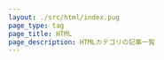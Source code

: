 ```yaml
---
layout: ./src/html/index.pug
page_type: tag
page_title: HTML
page_description: HTMLカテゴリの記事一覧
---
```

